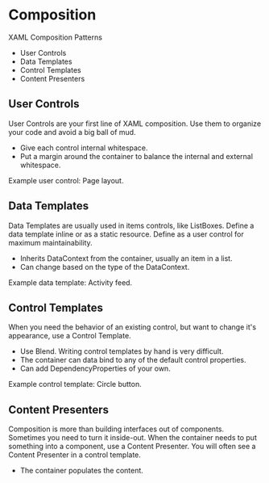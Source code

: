 Composition
===========

XAML Composition Patterns

* User Controls
* Data Templates
* Control Templates
* Content Presenters

## User Controls

User Controls are your first line of XAML composition. Use them to organize
your code and avoid a big ball of mud.

* Give each control internal whitespace.
* Put a margin around the container to balance the internal and external whitespace.

Example user control: Page layout.

## Data Templates

Data Templates are usually used in items controls, like ListBoxes. Define
a data template inline or as a static resource. Define as a user control for
maximum maintainability.

* Inherits DataContext from the container, usually an item in a list.
* Can change based on the type of the DataContext.

Example data template: Activity feed.

## Control Templates

When you need the behavior of an existing control, but want to change
it's appearance, use a Control Template.

* Use Blend. Writing control templates by hand is very difficult.
* The container can data bind to any of the default control properties.
* Can add DependencyProperties of your own.

Example control template: Circle button.

## Content Presenters

Composition is more than building interfaces out of components. Sometimes
you need to turn it inside-out. When the container needs to put something into
a component, use a Content Presenter. You will often see a Content Presenter
in a control template.

* The container populates the content.
